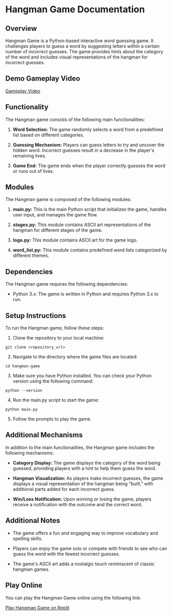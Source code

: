 # Hangman Game Documentation

## Overview

Hangman Game is a Python-based interactive word guessing game. It challenges players to guess a word by suggesting letters within a certain number of incorrect guesses.
The game provides hints about the category of the word and includes visual representations of the hangman for incorrect guesses.

## Demo Gameplay Video

<a href="https://drive.google.com/file/d/1yqnBVOYjGJYEfvXl6SLxXLb2xBIQccG8/view?usp=sharing" target="_blank">Gameplay Video</a>

## Functionality

The Hangman game consists of the following main functionalities:

1. **Word Selection:** The game randomly selects a word from a predefined list based on different categories.

2. **Guessing Mechanism:** Players can guess letters to try and uncover the hidden word. Incorrect guesses result in a decrease in the player's remaining lives.

3. **Game End:** The game ends when the player correctly guesses the word or runs out of lives.

## Modules

The Hangman game is composed of the following modules:

1. **main.py:** This is the main Python script that initializes the game, handles user input, and manages the game flow.

2. **stages.py:** This module contains ASCII art representations of the hangman for different stages of the game.

3. **logo.py:** This module contains ASCII art for the game logo.

4. **word_list.py:** This module contains predefined word lists categorized by different themes.

## Dependencies

The Hangman game requires the following dependencies:

- Python 3.x: The game is written in Python and requires Python 3.x to run.

## Setup Instructions

To run the Hangman game, follow these steps:

1. Clone the repository to your local machine:

```
git clone <repository_url>
```

2. Navigate to the directory where the game files are located:

```
cd hangman-game
```

3. Make sure you have Python installed. You can check your Python version using the following command:

```
python --version
```

4. Run the main.py script to start the game:

```
python main.py
```

5. Follow the prompts to play the game.

## Additional Mechanisms

In addition to the main functionalities, the Hangman game includes the following mechanisms:

- **Category Display:** The game displays the category of the word being guessed, providing players with a hint to help them guess the word.
  
- **Hangman Visualization:** As players make incorrect guesses, the game displays a visual representation of the hangman being "built," with additional parts added for each incorrect guess.
  
- **Win/Loss Notification:** Upon winning or losing the game, players receive a notification with the outcome and the correct word.

## Additional Notes

- The game offers a fun and engaging way to improve vocabulary and spelling skills.
  
- Players can enjoy the game solo or compete with friends to see who can guess the word with the fewest incorrect guesses.
  
- The game's ASCII art adds a nostalgic touch reminiscent of classic hangman games.

## Play Online

You can play the Hangman Game online using the following link:

[Play Hangman Game on Replit](https://replit.com/@TheQuartet/Hangman-Game?v=1)
